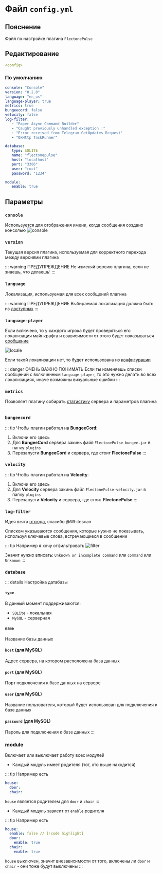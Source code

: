 # Файл `config.yml`

## Пояснение
Файл по настройке плагина `FlectonePulse`

## Редактирование
```yaml
<config>
```

### По умолчанию
```yaml
console: "Console"
version: "0.2.0"
language: "en_us"
language-player: true
metrics: true
bungeecord: false
velocity: false
log-filter:
   - "Paper Async Command Builder"
   - "Caught previously unhandled exception :"
   - "Error received from Telegram GetUpdates Request"
   - "OkHttp TaskRunner"

database:
   type: SQLITE
   name: "flectonepulse"
   host: "localhost"
   port: "3306"
   user: "root"
   password: "1234"

module:
   enable: true
```

## Параметры

### `console`

Используется для отображения имени, когда сообщения создано консолью
![console](/console.gif)

### `version`

Текущая версия плагина, используемая для корректного перехода между версиями плагина

::: warning ПРЕДУПРЕЖДЕНИЕ
Не изменяй версию плагина, если не знаешь, что делаешь!
:::

### `language`

Локализация, используемая для всех сообщений плагина

::: warning ПРЕДУПРЕЖДЕНИЕ
Выбираемая локализация должна быть из [доступных](/docs/localizations/)
:::

<!--@include: @/parts/locale.md-->

### `language-player`

Если включено, то у каждого игрока будет проверяться его локализация майнкрафта и взависимости от этого будет показываться [сообщение](/docs/localizations/)

![locale](/locale.gif)

Если такой локализации нет, то будет использована из [конфигурации](#language)

::: danger ОЧЕНЬ ВАЖНО ПОНИМАТЬ
Если ты изменяешь списки сообщений с включенным `language-player`, то это нужно делать во всех локализациях, иначе возможны визуальные ошибки
:::

### `metrics`

Позволяет плагину собирать [статистику](https://bstats.org/plugin/bukkit/FlectonePulse/21076) сервера и параметров плагина
<div class="w-80" style=" display: flex; flex-direction: column; align-items: center; justify-content: center;">
    <article class="bstats">
        <a href="https://bstats.org/plugin/bukkit/FlectonePulse" rel="noopener nofollow ugc" target="_blank">
        <img src="https://bstats.org/signatures/bukkit/FlectonePulse.svg" alt=""></a>
    </article>
</div>

### `bungeecord`

::: tip Чтобы плагин работал на **BungeeCord**:
1. Включи его здесь
2. Для **BungeeCord** сервера закинь файл `FlectonePulse-bungee.jar` в папку `plugins`
3. Перезапусти **BungeeCord** и сервера, где стоит **FlectonePulse**
   :::

### `velocity`

::: tip Чтобы плагин работал на **Velocity**:
1. Включи его здесь
2. Для **Velocity** сервера закинь файл `FlectonePulse-velocity.jar` в папку `plugins`
3. Перезапусти **Velocity** и сервера, где стоит **FlectonePulse**
   :::

### `log-filter`

Идея взята [отсюда](https://github.com/Whitescan/ConsoleFilter/blob/master/src/main/java/dev/whitescan/consolefilter/share/LogFilter.java), спасибо @Whitescan

Списком указываются сообщения, которые нужно не показывать, используя ключевые слова, встречающиеся в сообщении

::: tip Например я хочу отфильтровать
![filter](/filter.png)

Значит нужно вписать:
`Unknown or incomplete command` или `command` или `Unknown`
:::

### `database`

::: details Настройка датабазы

#### `type`

В данный момент поддерживаются:
- `SQLite` - локальная
- `MySQL` - серверная

#### `name`

Название базы данных

#### `host` (для MySQL)

Адрес сервера, на котором расположена база данных

#### `port` (для MySQL)

Порт подключения к базе данных на сервере

#### `user` (для MySQL)

Название пользователя, который будет использован для подключения к базе данных

#### `password` (для MySQL)

Пароль для подключения к базе данных
:::

### module

Включает или выключает работу всех модулей

- Каждый модуль имеет родителя (тот, кто выше находится)

::: tip Например есть
```yaml
house:
  door:
  chair:
```

`house` является родителем для `door` и `chair`
:::

- Каждый модуль зависит от `enable` родителя

::: tip Например есть
```yaml
house:
  enable: false // [!code highlight]
  door:
    enable: true
  chair:
    enable: true
```

`house` выключен, значит внезависимости от того, включены ли `door` и `chair` - они тоже будут выключены
:::